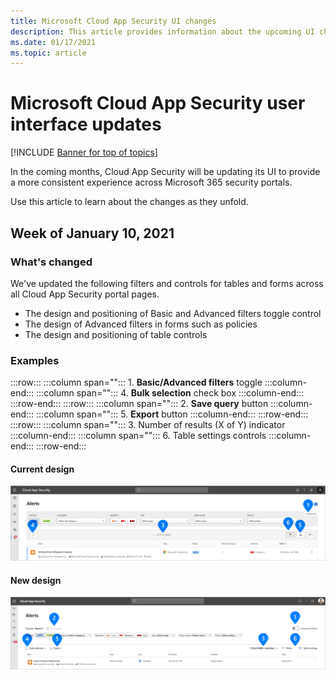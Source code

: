 ```yaml
---
title: Microsoft Cloud App Security UI changes
description: This article provides information about the upcoming UI changes for Cloud App Security.
ms.date: 01/17/2021
ms.topic: article
---
```

# Microsoft Cloud App Security user interface updates

[!INCLUDE [Banner for top of topics](includes/banner.md)]

In the coming months, Cloud App Security will be updating its UI to provide a more consistent experience across Microsoft 365 security portals.

Use this article to learn about the changes as they unfold.

## Week of January 10, 2021

### What's changed

We've updated the following filters and controls for tables and forms across all Cloud App Security portal pages.

- The design and positioning of Basic and Advanced filters toggle control
- The design of Advanced filters in forms such as policies
- The design and positioning of table controls

### Examples

:::row:::
   :::column span="":::
      1. **Basic/Advanced filters** toggle
   :::column-end:::
   :::column span="":::
      4. **Bulk selection** check box
   :::column-end:::
:::row-end:::
:::row:::
   :::column span="":::
      2. **Save query** button
   :::column-end:::
   :::column span="":::
      5. **Export** button
   :::column-end:::
:::row-end:::
:::row:::
   :::column span="":::
      3. Number of results (X of Y) indicator
   :::column-end:::
   :::column span="":::
      6. Table settings controls
   :::column-end:::
:::row-end:::

#### Current design

![Current UI](media/ui-changes-current.png)

#### New design

![New UI](media/ui-changes-new.png)

